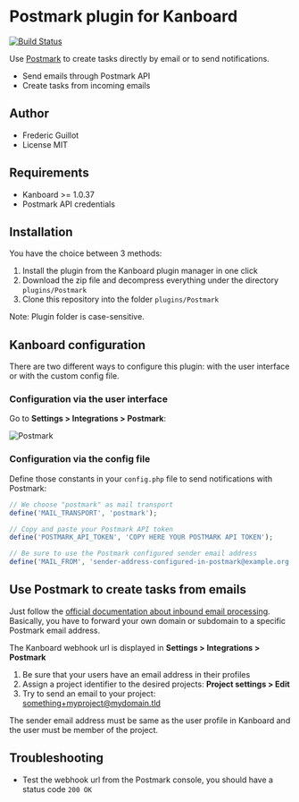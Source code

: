 Postmark plugin for Kanboard
============================

[![Build Status](https://travis-ci.org/kanboard/plugin-postmark.svg?branch=master)](https://travis-ci.org/kanboard/plugin-postmark)

Use [Postmark](https://postmarkapp.com/) to create tasks directly by email or to send notifications.

- Send emails through Postmark API
- Create tasks from incoming emails

Author
------

- Frederic Guillot
- License MIT

Requirements
------------

- Kanboard >= 1.0.37
- Postmark API credentials

Installation
------------

You have the choice between 3 methods:

1. Install the plugin from the Kanboard plugin manager in one click
2. Download the zip file and decompress everything under the directory `plugins/Postmark`
3. Clone this repository into the folder `plugins/Postmark`

Note: Plugin folder is case-sensitive.

Kanboard configuration
----------------------

There are two different ways to configure this plugin: with the user interface or with the custom config file.

### Configuration via the user interface

Go to **Settings > Integrations > Postmark**:

![Postmark](https://cloud.githubusercontent.com/assets/323546/15765659/519ef59a-2905-11e6-9caf-1d579e5111ca.png)

### Configuration via the config file

Define those constants in your `config.php` file to send notifications with Postmark:

```php
// We choose "postmark" as mail transport
define('MAIL_TRANSPORT', 'postmark');

// Copy and paste your Postmark API token
define('POSTMARK_API_TOKEN', 'COPY HERE YOUR POSTMARK API TOKEN');

// Be sure to use the Postmark configured sender email address
define('MAIL_FROM', 'sender-address-configured-in-postmark@example.org');
```

Use Postmark to create tasks from emails
----------------------------------------

Just follow the [official documentation about inbound email processing](http://developer.postmarkapp.com/developer-process-configure.html).
Basically, you have to forward your own domain or subdomain to a specific Postmark email address.

The Kanboard webhook url is displayed in **Settings > Integrations > Postmark**

1. Be sure that your users have an email address in their profiles
2. Assign a project identifier to the desired projects: **Project settings > Edit**
3. Try to send an email to your project: something+myproject@mydomain.tld

The sender email address must be same as the user profile in Kanboard and the user must be member of the project.

Troubleshooting
---------------

- Test the webhook url from the Postmark console, you should have a status code `200 OK`
